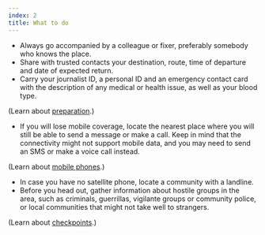 ```yaml
---
index: 2
title: What to do
---
```

* Always go accompanied by a colleague or fixer, preferably somebody who knows the place.
* Share with trusted contacts your destination, route, time of departure and date of expected return.
* Carry your journalist ID, a personal ID and an emergency contact card with the description of any medical or health issue, as well as your blood type.

(Learn about [preparation](umbrella://lesson/preparation).) 

* If you will lose mobile coverage, locate the nearest place where you will still be able to send a message or make a call. Keep in mind that the connectivity might not support mobile data, and you may need to send an SMS or make a voice call instead.

(Learn about [mobile phones](umbrella://lesson/mobile-phones/0).)

* In case you have no satellite phone, locate a community with a landline.
* Before you head out, gather information about hostile groups in the area, such as criminals, guerrillas, vigilante groups or community police, or local communities that might not take well to strangers.

(Learn about [checkpoints](umbrella://lesson/checkpoints).)